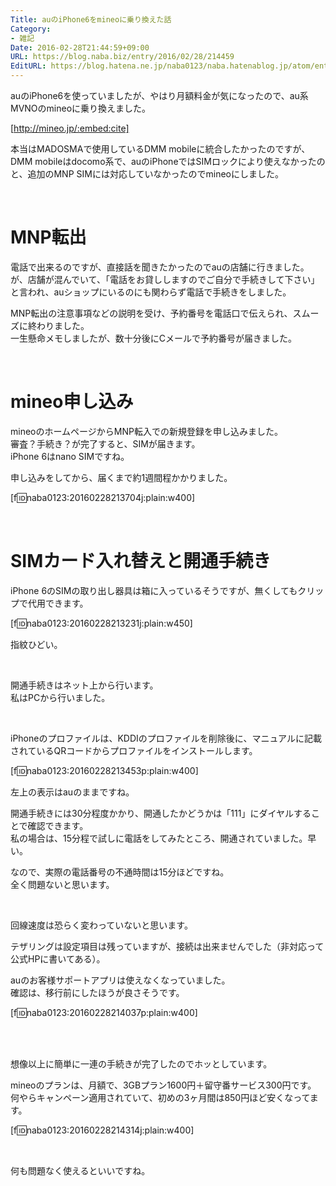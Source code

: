 ```yaml
---
Title: auのiPhone6をmineoに乗り換えた話
Category:
- 雑記
Date: 2016-02-28T21:44:59+09:00
URL: https://blog.naba.biz/entry/2016/02/28/214459
EditURL: https://blog.hatena.ne.jp/naba0123/naba.hatenablog.jp/atom/entry/10328537792365127969
---
```


auのiPhone6を使っていましたが、やはり月額料金が気になったので、au系MVNOのmineoに乗り換えました。

[http://mineo.jp/:embed:cite]

本当はMADOSMAで使用しているDMM mobileに統合したかったのですが、DMM mobileはdocomo系で、auのiPhoneではSIMロックにより使えなかったのと、追加のMNP SIMには対応していなかったのでmineoにしました。

<br>

<!-- more -->

# MNP転出

電話で出来るのですが、直接話を聞きたかったのでauの店舗に行きました。  
が、店舗が混んでいて、「電話をお貸ししますのでご自分で手続きして下さい」と言われ、auショップにいるのにも関わらず電話で手続きをしました。

MNP転出の注意事項などの説明を受け、予約番号を電話口で伝えられ、スムーズに終わりました。  
一生懸命メモしましたが、数十分後にCメールで予約番号が届きました。

<br>

# mineo申し込み

mineoのホームページからMNP転入での新規登録を申し込みました。  
審査？手続き？が完了すると、SIMが届きます。  
iPhone 6はnano SIMですね。

申し込みをしてから、届くまで約1週間程かかりました。

[f:id:naba0123:20160228213704j:plain:w400]

<br>

# SIMカード入れ替えと開通手続き

iPhone 6のSIMの取り出し器具は箱に入っているそうですが、無くしてもクリップで代用できます。

[f:id:naba0123:20160228213231j:plain:w450]

指紋ひどい。

<br>

開通手続きはネット上から行います。  
私はPCから行いました。

<br>

iPhoneのプロファイルは、KDDIのプロファイルを削除後に、マニュアルに記載されているQRコードからプロファイルをインストールします。

[f:id:naba0123:20160228213453p:plain:w400]

左上の表示はauのままですね。

開通手続きには30分程度かかり、開通したかどうかは「111」にダイヤルすることで確認できます。  
私の場合は、15分程で試しに電話をしてみたところ、開通されていました。早い。

なので、実際の電話番号の不通時間は15分ほどですね。  
全く問題ないと思います。

<br>

回線速度は恐らく変わっていないと思います。

テザリングは設定項目は残っていますが、接続は出来ませんでした（非対応って公式HPに書いてある）。

auのお客様サポートアプリは使えなくなっていました。  
確認は、移行前にしたほうが良さそうです。

[f:id:naba0123:20160228214037p:plain:w400]

<br>

<br>

想像以上に簡単に一連の手続きが完了したのでホッとしています。

mineoのプランは、月額で、3GBプラン1600円＋留守番サービス300円です。  
何やらキャンペーン適用されていて、初めの3ヶ月間は850円ほど安くなってます。

[f:id:naba0123:20160228214314j:plain:w400]

<br>

何も問題なく使えるといいですね。

<br>
